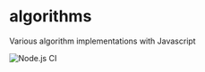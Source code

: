 # algorithms
Various algorithm implementations with Javascript

![Node.js CI](https://github.com/asumaran/algorithms/workflows/Node.js%20CI/badge.svg?branch=master)
